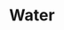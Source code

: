 ---
ee_id_thing: '4445'
site: '1'
type: '2'
inv_num: 2018-010
add_credit:
url: 2018-010-water
title: Water
year: '2018'
display_year: '2018'
medium: Digitally knitted carpet
dims: 433.07 x 275.5 in
pitch:
ps:
live_url:
youtube:
https://github.com/coryarcangel/alu:
imgs: difference-engine-2018-06-db-lg--1Pd9.jpg
subheading:
download:
commission:
related:
layout: things-i-made
---